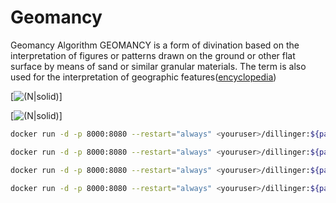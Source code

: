 # Geomancy
Geomancy Algorithm
GEOMANCY is a form of divination based on the interpretation of figures or patterns drawn on the ground or other flat surface by means of sand or similar granular materials. The term is also used for the interpretation of geographic features([encyclopedia](https://www.encyclopedia.com/philosophy-and-religion/other-religious-beliefs-and-general-terms/miscellaneous-religion/geomancy))

[![(N|solid)](,https://upload.wikimedia.org/wikipedia/commons/a/ad/Geomantic_housechart.svg)]


[![(N|solid)](https://images.squarespace-cdn.com/content/v1/5859c8c603596e40874b984a/1578281775652-R7KQDME26QIAPP9IA9CE/ke17ZwdGBToddI8pDm48kB1nek-r9_fKmttojQdT0o1Zw-zPPgdn4jUwVcJE1ZvWQUxwkmyExglNqGp0IvTJZUJFbgE-7XRK3dMEBRBhUpxkmcCFddqaYICggqibSGl5UuaPblmPWdOXCh0RTRmTcvZAWJrb_MaYEBMvE196V5I/image1.png)]


```sh
docker run -d -p 8000:8080 --restart="always" <youruser>/dillinger:${package.json.version}
```

```sh
docker run -d -p 8000:8080 --restart="always" <youruser>/dillinger:${package.json.version}
```

```sh
docker run -d -p 8000:8080 --restart="always" <youruser>/dillinger:${package.json.version}
```

```sh
docker run -d -p 8000:8080 --restart="always" <youruser>/dillinger:${package.json.version}
```
